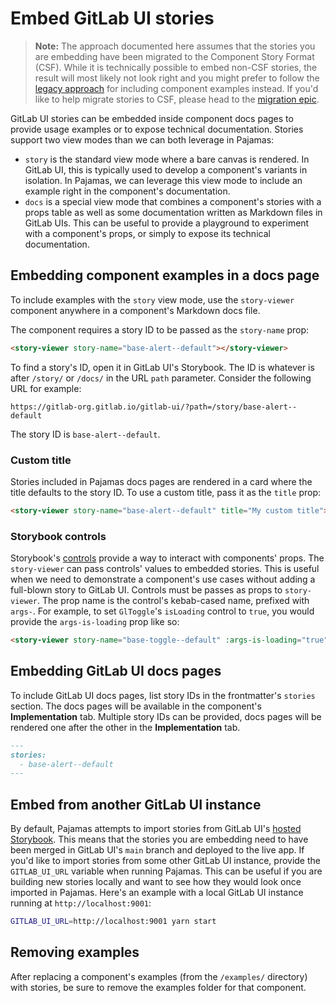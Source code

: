 # Embed GitLab UI stories

> **Note:** The approach documented here assumes that the stories you are embedding have been
> migrated to the Component Story Format (CSF). While it is technically possible to embed non-CSF
> stories, the result will most likely not look right and you might prefer to follow the
> [legacy approach](./component-examples.md) for including component examples instead.
> If you'd like to help migrate stories to CSF, please head to the [migration epic](https://gitlab.com/groups/gitlab-org/-/epics/5651).

GitLab UI stories can be embedded inside component docs pages to provide usage examples or to expose
technical documentation. Stories support two view modes than we can both leverage in Pajamas:

- `story` is the standard view mode where a bare canvas is rendered. In GitLab UI, this is typically
  used to develop a component's variants in isolation. In Pajamas, we can leverage this view mode to
  include an example right in the component's documentation.
- `docs` is a special view mode that combines a component's stories with a props table as well as
  some documentation written as Markdown files in GitLab UIs. This can be useful to provide a
  playground to experiment with a component's props, or simply to expose its technical documentation.

## Embedding component examples in a docs page

To include examples with the `story` view mode, use the `story-viewer` component anywhere in a
component's Markdown docs file.

The component requires a story ID to be passed as the `story-name` prop:

```markdown
<story-viewer story-name="base-alert--default"></story-viewer>
```

To find a story's ID, open it in GitLab UI's Storybook. The ID is whatever is after `/story/`
or `/docs/` in the URL `path` parameter. Consider the following URL for example:

```plaintext
https://gitlab-org.gitlab.io/gitlab-ui/?path=/story/base-alert--default
```

The story ID is `base-alert--default`.

### Custom title

Stories included in Pajamas docs pages are rendered in a card where the title defaults to the story
ID. To use a custom title, pass it as the `title` prop:

```markdown
<story-viewer story-name="base-alert--default" title="My custom title"></story-viewer>
```

### Storybook controls

Storybook's [controls](https://storybook.js.org/docs/vue/essentials/controls) provide a way to
interact with components' props. The `story-viewer` can pass controls' values to embedded stories.
This is useful when we need to demonstrate a component's use cases without adding a full-blown story
to GitLab UI. Controls must be passes as props to `story-viewer`. The prop name is the control's
kebab-cased name, prefixed with `args-`. For example, to set `GlToggle`'s `isLoading` control to
`true`, you would provide the `args-is-loading` prop like so:

```html
<story-viewer story-name="base-toggle--default" :args-is-loading="true"></story-viewer>
```

## Embedding GitLab UI docs pages

To include GitLab UI docs pages, list story IDs in the frontmatter's `stories` section. The docs
pages will be available in the component's **Implementation** tab. Multiple story IDs can be
provided, docs pages will be rendered one after the other in the **Implementation** tab.

```markdown
---
stories:
  - base-alert--default
---
```

## Embed from another GitLab UI instance

By default, Pajamas attempts to import stories from GitLab UI's [hosted Storybook](https://gitlab-org.gitlab.io/gitlab-ui/).
This means that the stories you are embedding need to have been merged in GitLab UI's `main` branch
and deployed to the live app. If you'd like to import stories from some other GitLab UI instance,
provide the `GITLAB_UI_URL` variable when running Pajamas. This can be useful if you are building
new stories locally and want to see how they would look once imported in Pajamas. Here's an example
with a local GitLab UI instance running at `http://localhost:9001`:

```sh
GITLAB_UI_URL=http://localhost:9001 yarn start
```

## Removing examples

After replacing a component's examples (from the `/examples/` directory) with stories, be sure to remove the examples folder for that component.
